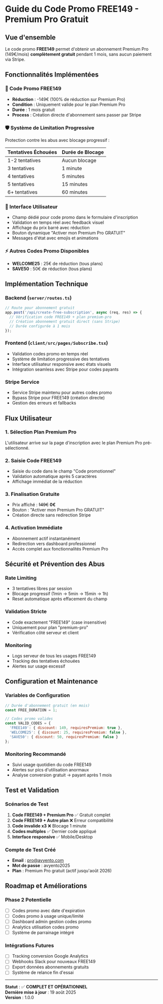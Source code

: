 # Guide du Code Promo FREE149 - Premium Pro Gratuit

## Vue d'ensemble
Le code promo **FREE149** permet d'obtenir un abonnement Premium Pro (149€/mois) **complètement gratuit** pendant 1 mois, sans aucun paiement via Stripe.

## Fonctionnalités Implémentées

### 🎯 Code Promo FREE149
- **Réduction** : -149€ (100% de réduction sur Premium Pro)
- **Condition** : Uniquement valide pour le plan Premium Pro
- **Durée** : 1 mois gratuit
- **Process** : Création directe d'abonnement sans passer par Stripe

### 🛡️ Système de Limitation Progressive
Protection contre les abus avec blocage progressif :

| Tentatives Échouées | Durée de Blocage |
|-------------------|------------------|
| 1-2 tentatives    | Aucun blocage    |
| 3 tentatives      | 1 minute         |
| 4 tentatives      | 5 minutes        |
| 5 tentatives      | 15 minutes       |
| 6+ tentatives     | 60 minutes       |

### 📱 Interface Utilisateur
- Champ dédié pour code promo dans le formulaire d'inscription
- Validation en temps réel avec feedback visuel
- Affichage du prix barré avec réduction
- Bouton dynamique "Activer mon Premium Pro GRATUIT"
- Messages d'état avec emojis et animations

### ⚡ Autres Codes Promo Disponibles
- **WELCOME25** : 25€ de réduction (tous plans)
- **SAVE50** : 50€ de réduction (tous plans)

## Implémentation Technique

### Backend (`server/routes.ts`)
```javascript
// Route pour abonnement gratuit
app.post('/api/create-free-subscription', async (req, res) => {
  // Vérification code FREE149 + plan premium-pro
  // Création abonnement gratuit direct (sans Stripe)
  // Durée configurée à 1 mois
});
```

### Frontend (`client/src/pages/Subscribe.tsx`)
- Validation codes promo en temps réel
- Système de limitation progressive des tentatives
- Interface utilisateur responsive avec états visuels
- Intégration seamless avec Stripe pour codes payants

### Stripe Service
- Service Stripe maintenu pour autres codes promo
- Bypass Stripe pour FREE149 (création directe)
- Gestion des erreurs et fallbacks

## Flux Utilisateur

### 1. Sélection Plan Premium Pro
L'utilisateur arrive sur la page d'inscription avec le plan Premium Pro pré-sélectionné.

### 2. Saisie Code FREE149
- Saisie du code dans le champ "Code promotionnel"
- Validation automatique après 5 caractères
- Affichage immédiat de la réduction

### 3. Finalisation Gratuite
- Prix affiché : ~~149€~~ **0€** 
- Bouton : "Activer mon Premium Pro GRATUIT"
- Création directe sans redirection Stripe

### 4. Activation Immédiate
- Abonnement actif instantanément
- Redirection vers dashboard professionnel
- Accès complet aux fonctionnalités Premium Pro

## Sécurité et Prévention des Abus

### Rate Limiting
- 3 tentatives libres par session
- Blocage progressif (1min → 5min → 15min → 1h)
- Reset automatique après effacement du champ

### Validation Stricte
- Code exactement "FREE149" (case insensitive)
- Uniquement pour plan "premium-pro"
- Vérification côté serveur et client

### Monitoring
- Logs serveur de tous les usages FREE149
- Tracking des tentatives échouées
- Alertes sur usage excessif

## Configuration et Maintenance

### Variables de Configuration
```javascript
// Durée d'abonnement gratuit (en mois)
const FREE_DURATION = 1;

// Codes promo valides
const VALID_CODES = {
  'FREE149': { discount: 149, requiresPremium: true },
  'WELCOME25': { discount: 25, requiresPremium: false },
  'SAVE50': { discount: 50, requiresPremium: false }
};
```

### Monitoring Recommandé
- Suivi usage quotidien du code FREE149
- Alertes sur pics d'utilisation anormaux
- Analyse conversion gratuit → payant après 1 mois

## Test et Validation

### Scénarios de Test
1. **Code FREE149 + Premium Pro** ✅ Gratuit complet
2. **Code FREE149 + Autre plan** ❌ Erreur compatibilité
3. **Code invalide x3** ❌ Blocage 1 minute
4. **Codes multiples** ✅ Dernier code appliqué
5. **Interface responsive** ✅ Mobile/Desktop

### Compte de Test Créé
- **Email** : pro@avyento.com
- **Mot de passe** : avyento2025
- **Plan** : Premium Pro gratuit (actif jusqu'août 2026)

## Roadmap et Améliorations

### Phase 2 Potentielle
- [ ] Codes promo avec date d'expiration
- [ ] Codes promo à usage unique/limité
- [ ] Dashboard admin gestion codes promo
- [ ] Analytics utilisation codes promo
- [ ] Système de parrainage intégré

### Intégrations Futures
- [ ] Tracking conversion Google Analytics
- [ ] Webhooks Slack pour nouveaux FREE149
- [ ] Export données abonnements gratuits
- [ ] Système de relance fin d'essai

---

**Statut** : ✅ **COMPLET ET OPÉRATIONNEL**  
**Dernière mise à jour** : 19 août 2025  
**Version** : 1.0.0
